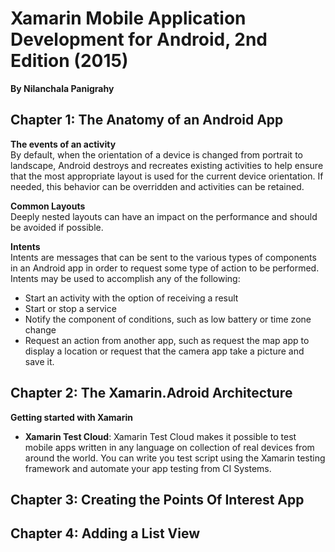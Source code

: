 # Xamarin Mobile Application Development for Android, 2nd Edition (2015)
__By Nilanchala Panigrahy__

## Chapter 1: The Anatomy of an Android App  
__The events of an activity__  
By default, when the orientation of a device is changed from portrait to landscape, Android destroys and recreates existing activities to help ensure that the most appropriate layout is used for the current device orientation. If needed, this behavior can be overridden and activities can be retained.


__Common Layouts__  
Deeply nested layouts can have an impact on the performance and should be avoided if possible.  

__Intents__  
Intents are messages that can be sent to the various types of components in an Android app in order to request some type of action to be performed. Intents may be used to accomplish any of the following:  
* Start an activity with the option of receiving a result
* Start or stop a service
* Notify the component of conditions, such as low battery or time zone change
* Request an action from another app, such as request the map app to display a location or request that the camera app take a picture and save it.

## Chapter 2: The Xamarin.Adroid Architecture  
__Getting started with Xamarin__  
* __Xamarin Test Cloud__: Xamarin Test Cloud makes it possible to test mobile apps written in any language on collection of real devices from around the world. You can write you test script using the Xamarin testing framework and automate your app testing from CI Systems.   

## Chapter 3: Creating the Points Of Interest App  

## Chapter 4: Adding a List View  
